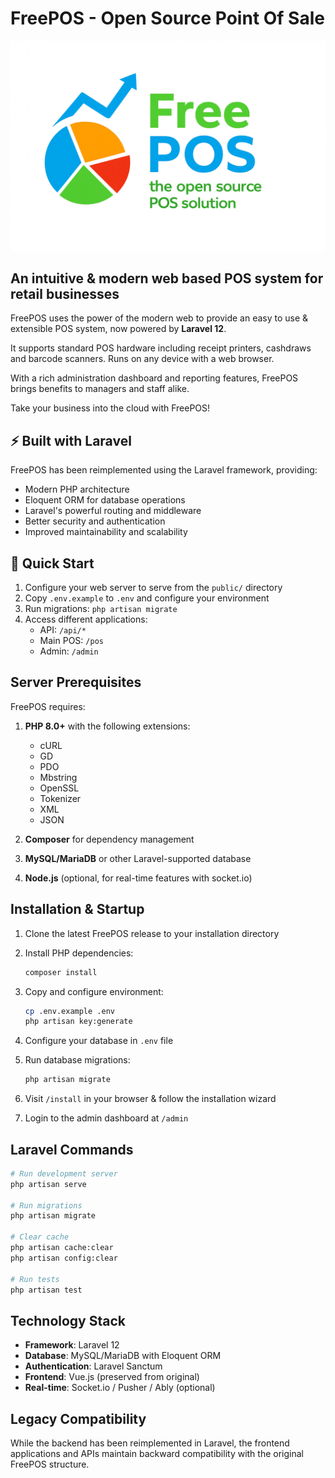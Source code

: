 # FreePOS - Open Source Point Of Sale
![logo](./public/git/free_pos_600.png)
## An intuitive & modern web based POS system for retail businesses

FreePOS uses the power of the modern web to provide an easy to use & extensible POS system, now powered by **Laravel 12**.

It supports standard POS hardware including receipt printers, cashdraws and barcode scanners. Runs on any device with a web browser.

With a rich administration dashboard and reporting features, FreePOS brings benefits to managers and staff alike.

Take your business into the cloud with FreePOS!

## ⚡ Built with Laravel

FreePOS has been reimplemented using the Laravel framework, providing:
- Modern PHP architecture
- Eloquent ORM for database operations
- Laravel's powerful routing and middleware
- Better security and authentication
- Improved maintainability and scalability

## 🚀 Quick Start

1. Configure your web server to serve from the `public/` directory
2. Copy `.env.example` to `.env` and configure your environment
3. Run migrations: `php artisan migrate`
4. Access different applications:
   - API: `/api/*`
   - Main POS: `/pos`
   - Admin: `/admin`


## Server Prerequisites

FreePOS requires:

1. **PHP 8.0+** with the following extensions:
   - cURL
   - GD
   - PDO
   - Mbstring
   - OpenSSL
   - Tokenizer
   - XML
   - JSON

2. **Composer** for dependency management

3. **MySQL/MariaDB** or other Laravel-supported database

4. **Node.js** (optional, for real-time features with socket.io)

## Installation & Startup

1. Clone the latest FreePOS release to your installation directory

2. Install PHP dependencies:
   ```bash
   composer install
   ```

3. Copy and configure environment:
   ```bash
   cp .env.example .env
   php artisan key:generate
   ```

4. Configure your database in `.env` file

5. Run database migrations:
   ```bash
   php artisan migrate
   ```

6. Visit `/install` in your browser & follow the installation wizard

7. Login to the admin dashboard at `/admin`

## Laravel Commands

```bash
# Run development server
php artisan serve

# Run migrations
php artisan migrate

# Clear cache
php artisan cache:clear
php artisan config:clear

# Run tests
php artisan test
```

## Technology Stack

- **Framework**: Laravel 12
- **Database**: MySQL/MariaDB with Eloquent ORM
- **Authentication**: Laravel Sanctum
- **Frontend**: Vue.js (preserved from original)
- **Real-time**: Socket.io / Pusher / Ably (optional)

## Legacy Compatibility

While the backend has been reimplemented in Laravel, the frontend applications and APIs maintain backward compatibility with the original FreePOS structure.

